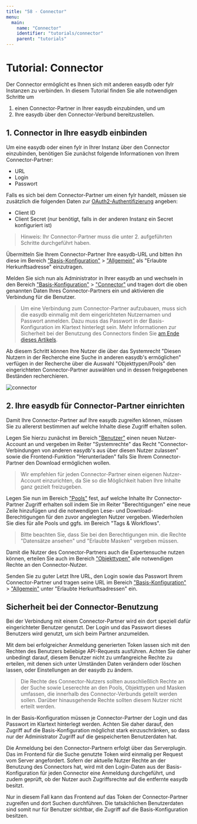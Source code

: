 ```yaml
---
title: "58 - Connector"
menu:
  main:
    name: "Connector"
    identifier: "tutorials/connector"
    parent: "tutorials"
---
```

# Tutorial: Connector

Der Connector ermöglicht es Ihnen sich mit anderen easydb oder fylr Instanzen zu verbinden. In diesem Tutorial finden Sie alle notwendigen Schritte um

1. einen Connector-Partner in Ihrer easydb einzubinden, und um
2. Ihre easydb über den Connector-Verbund bereitzustellen.

## 1. Connector in Ihre easydb einbinden

Um eine easydb oder einen fylr in Ihrer Instanz über den Connector einzubinden, benötigen Sie zunächst folgende Informationen von Ihrem Connector-Partner:

- URL
- Login
- Passwort

Falls es sich bei dem Connector-Partner um einen fylr handelt, müssen sie zusätzlich die folgenden Daten zur [OAuth2-Authentifizierung](https://docs.fylr.io/for-developers/api/oauth2) angeben:

- Client ID
- Client Secret (nur benötigt, falls in der anderen Instanz ein Secret konfiguriert ist)

> Hinweis: Ihr Connector-Partner muss die unter 2. aufgeführten Schritte durchgeführt haben.

Übermitteln Sie Ihrem Connector-Partner Ihre easydb-URL und bitten ihn diese im Bereich ["Basis-Konfiguration"](../../webfrontend/administration/base-config/) > ["Allgemein"](../../webfrontend/administration/base-config/general) als "Erlaubte Herkunftsadresse" einzutragen.

Melden Sie sich nun als Administrator in Ihrer easydb an und wechseln in den Bereich ["Basis-Konfiguration"](../../webfrontend/administration/base-config/) > ["Connector"](../../webfrontend/administration/base-config/connector) und tragen dort die oben genannten Daten Ihres Connector-Partners ein und aktivieren die Verbindung für die Benutzer.

> Um eine Verbindung zum Connector-Partner aufzubauen, muss sich die easydb einmalig mit dem eingerichteten Nutzernamen und Passwort anmelden. Dazu muss das Passwort in der Basis-Konfiguration im Klartext hinterlegt sein. Mehr Informationen zur Sicherheit bei der Benutzung des Connectors finden Sie [am Ende dieses Artikels](#sicherheit-bei-der-connector-benutzung).

Ab diesem Schritt können Ihre Nutzer die über das Systemrecht "Diesen Nutzern in der Recherche eine Suche in anderen easydb's ermöglichen" verfügen in der Recherche über die Auswahl "Objekttypen/Pools" den eingerichteten Connector-Partner auswählen und in dessen freigegebenen Beständen recherchieren.

![connector](connector.png)

## 2. Ihre easydb für Connector-Partner einrichten

Damit Ihre Connector-Partner auf Ihre easydb zugreifen können, müssen Sie zu allererst bestimmen auf welche Inhalte diese Zugriff erhalten sollen.

Legen Sie hierzu zunächst im Bereich ["Benutzer"](../../webfrontend/rightsmanagement/users) einen neuen Nutzer-Account an und vergeben im Reiter "Systemrechte" das Recht "Connector-Verbindungen von anderen easydb's aus über diesen Nutzer zulassen" sowie die Frontend-Funktion "Herunterladen" falls Sie Ihrem Connector-Partner den Download ermöglichen wollen.

> Wir empfehlen für jeden Connector-Partner einen eigenen Nutzer-Account einzurichten, da Sie so die Möglichkeit haben Ihre Inhalte ganz gezielt freizugeben.

Legen Sie nun im Bereich ["Pools"](../../webfrontend/rightsmanagement/pools) fest, auf welche Inhalte Ihr Connector-Partner Zugriff erhalten soll indem Sie im Reiter "Berechtigungen" eine neue Zeile hinzufügen und die notwendigen Lese- und Download-Berechtigungen für den zuvor angelegten Nutzer vergeben. Wiederholen Sie dies für alle Pools und ggfs. im Bereich "Tags & Workflows".

> Bitte beachten Sie, dass Sie bei den Berechtigungen min. die Rechte "Datensätze ansehen" und "Erlaubte Masken" vergeben müssen.

Damit die Nutzer des Connector-Partners auch die Expertensuche nutzen können, erteilen Sie auch im Bereich ["Objekttypen"](../../webfrontend/rightsmanagement/objecttypes) alle notwendigen Rechte an den Connector-Nutzer.

Senden Sie zu guter Letzt Ihre URL, den Login sowie das Passwort Ihrem Connector-Partner und tragen seine URL im Bereich ["Basis-Konfiguration"](../../webfrontend/administration/base-config/) > ["Allgemein"](../../webfrontend/administration/base-config/general) unter "Erlaubte Herkunftsadressen" ein.

## Sicherheit bei der Connector-Benutzung

Bei der Verbindung mit einem Connector-Partner wird ein dort speziell dafür eingerichteter Benutzer genutzt. Der Login und das Passwort dieses Benutzers wird genutzt, um sich beim Partner anzumelden.

Mit dem bei erfolgreicher Anmeldung generierten Token lassen sich mit den Rechten des Benutzers beliebige API-Requests ausführen. Achten Sie daher unbedingt darauf, diesem Benutzer nicht zu umfangreiche Rechte zu erteilen, mit denen sich unter Umständen Daten verändern oder löschen lassen, oder Einstellungen an der easydb zu ändern.

> Die Rechte des Connector-Nutzers sollten ausschließlich Rechte an der Suche sowie Leserechte an den Pools, Objekttypen und Masken umfassen, die innerhalb des Connector-Verbunds geteilt werden sollen. Darüber hinausgehende Rechte sollten diesem Nutzer nicht erteilt werden.

In der Basis-Konfiguration müssen je Connector-Partner der Login und das Passwort im Klartext hinterlegt werden. Achten Sie daher darauf, den Zugriff auf die Basis-Konfiguration möglichst stark einzuschränken, so dass nur der Administrator Zugriff auf die gespeicherten Benutzerdaten hat.

Die Anmeldung bei den Connector-Partnern erfolgt über das Serverplugin. Das im Frontend für die Suche genutzte Token wird einmalig per Request vom Server angefordert. Sofern der aktuelle Nutzer Rechte an der Benutzung des Connectors hat, wird mit den Login-Daten aus der Basis-Konfiguration für jeden Connector eine Anmeldung durchgeführt, und zudem geprüft, ob der Nutzer auch Zugriffsrechte auf die entfernte easydb besitzt.

Nur in diesem Fall kann das Frontend auf das Token der Connector-Partner zugreifen und dort Suchen durchführen. Die tatsächlichen Benutzerdaten sind somit nur für Benutzer sichtbar, die Zugriff auf die Basis-Konfiguration besitzen.
